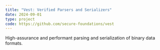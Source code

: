 ```yaml
---
title: "Vest: Verified Parsers and Serializers"
date: 2024-09-01
type: project
code: https://github.com/secure-foundations/vest
---
```

High-assurance and performant parsing and serialization of binary data formats.
